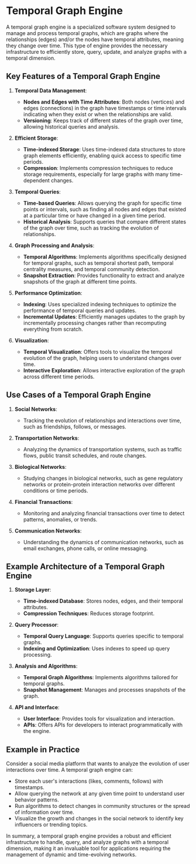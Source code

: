 # Temporal Graph Engine

A temporal graph engine is a specialized software system designed to manage and process temporal graphs, which are graphs where the relationships (edges) and/or the nodes have temporal attributes, meaning they change over time. This type of engine provides the necessary infrastructure to efficiently store, query, update, and analyze graphs with a temporal dimension.

## Key Features of a Temporal Graph Engine

1. **Temporal Data Management**:
   - **Nodes and Edges with Time Attributes**: Both nodes (vertices) and edges (connections) in the graph have timestamps or time intervals indicating when they exist or when the relationships are valid.
   - **Versioning**: Keeps track of different states of the graph over time, allowing historical queries and analysis.

2. **Efficient Storage**:
   - **Time-indexed Storage**: Uses time-indexed data structures to store graph elements efficiently, enabling quick access to specific time periods.
   - **Compression**: Implements compression techniques to reduce storage requirements, especially for large graphs with many time-dependent changes.

3. **Temporal Queries**:
   - **Time-based Queries**: Allows querying the graph for specific time points or intervals, such as finding all nodes and edges that existed at a particular time or have changed in a given time period.
   - **Historical Analysis**: Supports queries that compare different states of the graph over time, such as tracking the evolution of relationships.

4. **Graph Processing and Analysis**:
   - **Temporal Algorithms**: Implements algorithms specifically designed for temporal graphs, such as temporal shortest path, temporal centrality measures, and temporal community detection.
   - **Snapshot Extraction**: Provides functionality to extract and analyze snapshots of the graph at different time points.

5. **Performance Optimization**:
   - **Indexing**: Uses specialized indexing techniques to optimize the performance of temporal queries and updates.
   - **Incremental Updates**: Efficiently manages updates to the graph by incrementally processing changes rather than recomputing everything from scratch.

6. **Visualization**:
   - **Temporal Visualization**: Offers tools to visualize the temporal evolution of the graph, helping users to understand changes over time.
   - **Interactive Exploration**: Allows interactive exploration of the graph across different time periods.

## Use Cases of a Temporal Graph Engine

1. **Social Networks**:
   - Tracking the evolution of relationships and interactions over time, such as friendships, follows, or messages.

2. **Transportation Networks**:
   - Analyzing the dynamics of transportation systems, such as traffic flows, public transit schedules, and route changes.

3. **Biological Networks**:
   - Studying changes in biological networks, such as gene regulatory networks or protein-protein interaction networks over different conditions or time periods.

4. **Financial Transactions**:
   - Monitoring and analyzing financial transactions over time to detect patterns, anomalies, or trends.

5. **Communication Networks**:
   - Understanding the dynamics of communication networks, such as email exchanges, phone calls, or online messaging.

## Example Architecture of a Temporal Graph Engine

1. **Storage Layer**:
   - **Time-indexed Database**: Stores nodes, edges, and their temporal attributes.
   - **Compression Techniques**: Reduces storage footprint.

2. **Query Processor**:
   - **Temporal Query Language**: Supports queries specific to temporal graphs.
   - **Indexing and Optimization**: Uses indexes to speed up query processing.

3. **Analysis and Algorithms**:
   - **Temporal Graph Algorithms**: Implements algorithms tailored for temporal graphs.
   - **Snapshot Management**: Manages and processes snapshots of the graph.

4. **API and Interface**:
   - **User Interface**: Provides tools for visualization and interaction.
   - **APIs**: Offers APIs for developers to interact programmatically with the engine.

## Example in Practice

Consider a social media platform that wants to analyze the evolution of user interactions over time. A temporal graph engine can:

- Store each user's interactions (likes, comments, follows) with timestamps.
- Allow querying the network at any given time point to understand user behavior patterns.
- Run algorithms to detect changes in community structures or the spread of information over time.
- Visualize the growth and changes in the social network to identify key influencers or trending topics.

In summary, a temporal graph engine provides a robust and efficient infrastructure to handle, query, and analyze graphs with a temporal dimension, making it an invaluable tool for applications requiring the management of dynamic and time-evolving networks.